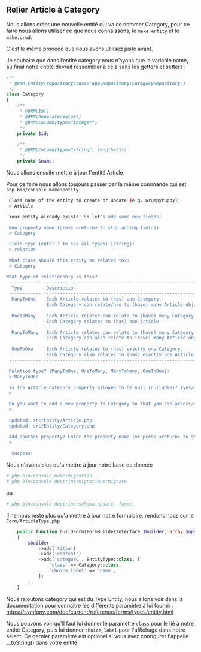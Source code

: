 ## Relier Article à Category

Nous allons créer une nouvelle entité qui va ce nommer Category, pour ce faire nous allons utiliser ce que nous connaissons, le `make:entity` et le `make:crud`.

C'est le même procédé que nous avons utilisez juste avant.

Je souhaite que dans l’entité category nous n’ayons que la variable name, au final notre entité devrait ressembler à cela sans les getters et setters :

```php
/**
 * @ORM\Entity(repositoryClass="App\Repository\CategoryRepository")
 */
class Category
{
    /**
     * @ORM\Id()
     * @ORM\GeneratedValue()
     * @ORM\Column(type="integer")
     */
    private $id;

    /**
     * @ORM\Column(type="string", length=255)
     */
    private $name;
```

Nous allons ensuite mettre à jour l'entité Article


Pour ce faire nous allons toujours passer par la même commande qui est `php bin/console make:entity`

```bash
 Class name of the entity to create or update (e.g. GrumpyPuppy):
 > Article

 Your entity already exists! So let's add some new fields!

 New property name (press <return> to stop adding fields):
 > Category

 Field type (enter ? to see all types) [string]:
 > relation

 What class should this entity be related to?:
 > Category

What type of relationship is this?
 ------------ ------------------------------------------------------------------ 
  Type         Description                                                       
 ------------ ------------------------------------------------------------------ 
  ManyToOne    Each Article relates to (has) one Category.                       
               Each Category can relate/has to (have) many Article objects       
                                                                                 
  OneToMany    Each Article relates can relate to (have) many Category objects.  
               Each Category relates to (has) one Article                        
                                                                                 
  ManyToMany   Each Article relates can relate to (have) many Category objects.  
               Each Category can also relate to (have) many Article objects      
                                                                                 
  OneToOne     Each Article relates to (has) exactly one Category.               
               Each Category also relates to (has) exactly one Article.          
 ------------ ------------------------------------------------------------------ 

 Relation type? [ManyToOne, OneToMany, ManyToMany, OneToOne]:
 > ManyToOne

 Is the Article.Category property allowed to be null (nullable)? (yes/no) [yes]:
 > 

 Do you want to add a new property to Category so that you can access/update Article objects from it - e.g. $category->getArticles()? (yes/no) [yes]:
 > 

 updated: src/Entity/Article.php
 updated: src/Entity/Category.php

 Add another property? Enter the property name (or press <return> to stop adding fields):
 > 
           
  Success! 
```

Nous n'avons plus qu'a mettre à jour notre base de donnée

```bash
# php bin/console make:migration
# php bin/console doctrine:migrations:migrate 
```

ou 

```bash
# php bin/console doctrine:schema:update —force
```

Il ne nous reste plus qu'a mettre à jour notre formulaire, rendons nous sur le `Form/ArticleType.php`

```php
    public function buildForm(FormBuilderInterface $builder, array $options)
    {
        $builder
            ->add('title')
            ->add('content')
            ->add('category', EntityType::class, [
                'class' => Category::class,
                'choice_label' => 'name',
            ])
        ;
    }
```
Nous rajoutons category qui est du Type Entity, nous allons voir dans la documentation pour connaitre les différents paramètre à lui fournir : <https://symfony.com/doc/current/reference/forms/types/entity.html>

Nous pouvons voir qu'il faut lui donner le paramètre `class` pour le lié à notre entité Category, puis lui donner `choice_label` pour l'affichage dans notre select. Ce dernier paramètre est optionel si vous avez configurer l'appelle __toString() dans votre entité.

